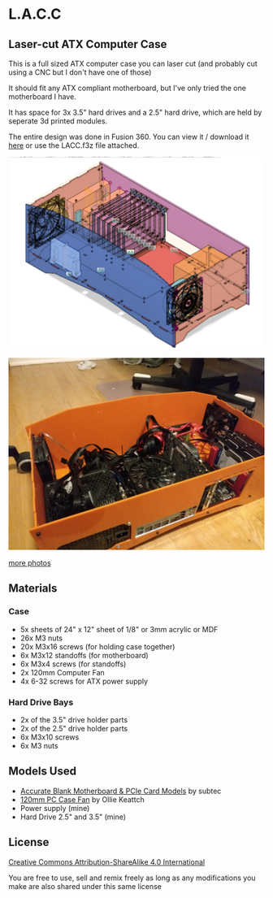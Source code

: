 # L.A.C.C

## Laser-cut ATX Computer Case

This is a full sized ATX computer case you can laser cut (and probably cut using a CNC but I don't have one of those)

It should fit any ATX compliant motherboard, but I've only tried the one motherboard I have.

It has space for 3x 3.5" hard drives and a 2.5" hard drive, which are held by seperate 3d printed modules.

The entire design was done in Fusion 360. You can view it / download it [here](https://a360.co/2EToDJn) or use the LACC.f3z file attached.

![render of case from fusion 360](images/render.jpg)

![actual built case](images/IRL.jpg)

[more photos](https://photos.app.goo.gl/nMJByEWeSShFq6Pd6)

## Materials

### Case 
 - 5x sheets of 24" x 12" sheet of 1/8" or 3mm acrylic or MDF 
 - 26x M3 nuts
 - 20x M3x16 screws (for holding case together)
 - 6x M3x12 standoffs (for motherboard)
 - 6x M3x4 screws (for standoffs)
 - 2x 120mm Computer Fan
 - 4x 6-32 screws for ATX power supply


### Hard Drive Bays
 - 2x of the 3.5" drive holder parts
 - 2x of the 2.5" drive holder parts
 - 6x M3x10 screws
 - 6x M3 nuts

## Models Used

 - [Accurate Blank Motherboard & PCIe Card Models](https://smallformfactor.net/forum/resources/accurate-blank-motherboard-pcie-card-models.25/) by subtec
 - [120mm PC Case Fan](https://grabcad.com/library/120mm-pc-case-fan-1) by 
Ollie Keattch
 - Power supply (mine)
 - Hard Drive 2.5" and 3.5" (mine)

## License

 [Creative Commons Attribution-ShareAlike 4.0 International](https://creativecommons.org/licenses/by-sa/4.0/)

 You are free to use, sell and remix freely as long as any modifications you make are also shared under this same license